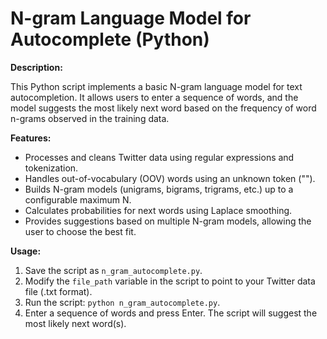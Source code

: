 # N-gram Language Model for Autocomplete (Python)

**Description:**

This Python script implements a basic N-gram language model for text autocompletion. It allows users to enter a sequence of words, and the model suggests the most likely next word based on the frequency of word n-grams observed in the training data.

**Features:**

* Processes and cleans Twitter data using regular expressions and tokenization.
* Handles out-of-vocabulary (OOV) words using an unknown token ("<unk>").
* Builds N-gram models (unigrams, bigrams, trigrams, etc.) up to a configurable maximum N.
* Calculates probabilities for next words using Laplace smoothing.
* Provides suggestions based on multiple N-gram models, allowing the user to choose the best fit.

**Usage:**

1. Save the script as `n_gram_autocomplete.py`.
2. Modify the `file_path` variable in the script to point to your Twitter data file (.txt format).
3. Run the script: `python n_gram_autocomplete.py`.
4. Enter a sequence of words and press Enter. The script will suggest the most likely next word(s).
